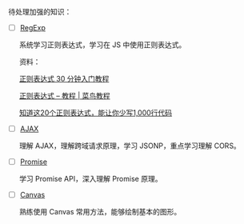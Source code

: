 待处理加强的知识：

- [ ]  [RegExp](https://github.com/china-kook/Liao_JS_practice-set/blob/master/%E6%A0%87%E5%87%86%E5%AF%B9%E8%B1%A1/RegExp.md)

&emsp;&nbsp; 系统学习正则表达式，学习在 JS 中使用正则表达式。

&emsp;&nbsp; 资料：

&emsp;&nbsp; [正则表达式 30 分钟入门教程](http://www.cnblogs.com/deerchao/archive/2006/08/24/zhengzhe30fengzhongjiaocheng.html)

&emsp;&nbsp; [正则表达式 – 教程 | 菜鸟教程](http://www.runoob.com/regexp/regexp-tutorial.html)

&emsp;&nbsp; [知道这20个正则表达式，能让你少写1,000行代码](https://www.jianshu.com/p/e7bb97218946)

- [ ] [AJAX](https://github.com/china-kook/Liao_JS_practice-set/blob/master/%E6%B5%8F%E8%A7%88%E5%99%A8/AJAX.md)

&emsp;&nbsp; 理解 AJAX，理解跨域请求原理，学习 JSONP，重点学习理解 CORS。

- [ ] [Promise](https://github.com/china-kook/Liao_JS_practice-set/blob/master/%E6%B5%8F%E8%A7%88%E5%99%A8/Promise.md)

&emsp;&nbsp; 学习 Promise API，深入理解 Promise 原理。

- [ ] [Canvas](https://github.com/china-kook/Liao_JS_practice-set/blob/master/%E6%B5%8F%E8%A7%88%E5%99%A8/Canvas.md)

&emsp;&nbsp; 熟练使用 Canvas 常用方法，能够绘制基本的图形。